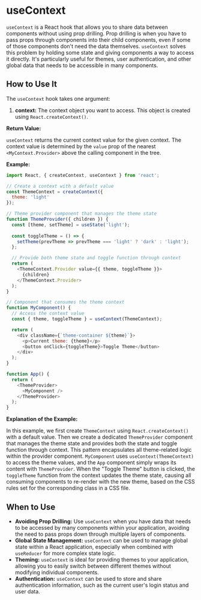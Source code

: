 # useContext

`useContext` is a React hook that allows you to share data between components without using prop drilling. Prop drilling is when you have to pass props through components into their child components, even if some of those components don't need the data themselves. `useContext` solves this problem by holding some state and giving components a way to access it directly. It's particularly useful for themes, user authentication, and other global data that needs to be accessible in many components.

## How to Use It

The `useContext` hook takes one argument:

1.  **context:** The context object you want to access. This object is created using `React.createContext()`.

**Return Value:**

`useContext` returns the current context value for the given context. The context value is determined by the `value` prop of the nearest `<MyContext.Provider>` above the calling component in the tree.

**Example:**

```javascript
import React, { createContext, useContext } from 'react';

// Create a context with a default value
const ThemeContext = createContext({
  theme: 'light'
});

// Theme provider component that manages the theme state
function ThemeProvider({ children }) {
  const [theme, setTheme] = useState('light');
  
  const toggleTheme = () => {
    setTheme(prevTheme => prevTheme === 'light' ? 'dark' : 'light');
  };

  // Provide both theme state and toggle function through context
  return (
    <ThemeContext.Provider value={{ theme, toggleTheme }}>
      {children}
    </ThemeContext.Provider>
  );
}

// Component that consumes the theme context
function MyComponent() {
  // Access the context value
  const { theme, toggleTheme } = useContext(ThemeContext);

  return (
    <div className={`theme-container ${theme}`}>
      <p>Current theme: {theme}</p>
      <button onClick={toggleTheme}>Toggle Theme</button>
    </div>
  );
}

function App() {
  return (
    <ThemeProvider>
      <MyComponent />
    </ThemeProvider>
  );
}
```

**Explanation of the Example:**

In this example, we first create `ThemeContext` using `React.createContext()` with a default value. Then we create a dedicated `ThemeProvider` component that manages the theme state and provides both the state and toggle function through context. This pattern encapsulates all theme-related logic within the provider component. `MyComponent` uses `useContext(ThemeContext)` to access the theme values, and the `App` component simply wraps its content with `ThemeProvider`. When the "Toggle Theme" button is clicked, the `toggleTheme` function from the context updates the theme state, causing all consuming components to re-render with the new theme, based on the CSS rules set for the corresponding class in a CSS file.

## When to Use

*   **Avoiding Prop Drilling:** Use `useContext` when you have data that needs to be accessed by many components within your application, avoiding the need to pass props down through multiple layers of components.
*   **Global State Management:** `useContext` can be used to manage global state within a React application, especially when combined with `useReducer` for more complex state logic.
*   **Theming:** `useContext` is ideal for providing themes to your application, allowing you to easily switch between different themes without modifying individual components.
*   **Authentication:** `useContext` can be used to store and share authentication information, such as the current user's login status and user data.
